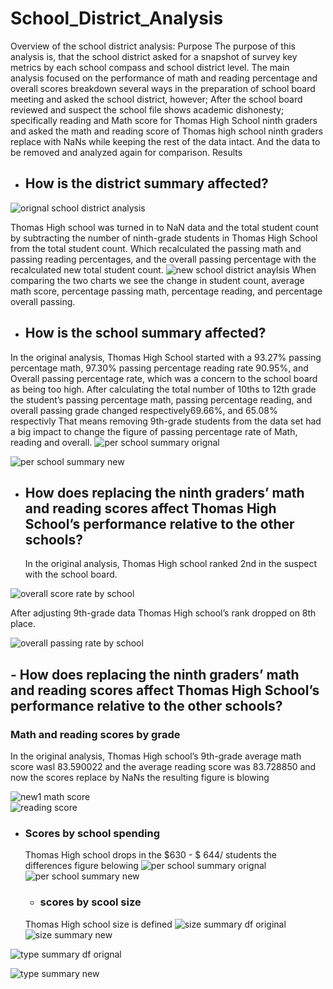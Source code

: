 # School_District_Analysis
Overview of the school district analysis:
Purpose
The purpose of this analysis is, that the school district asked for a snapshot of survey key metrics by each school compass and school district level.
 The main analysis focused on the performance of math and reading percentage and overall scores breakdown several ways in the preparation of school board meeting and asked the school district, however; After the school board reviewed and suspect the school file shows academic dishonesty; specifically reading and Math score for Thomas High School ninth graders and asked the math and reading score of Thomas high school ninth graders replace with NaNs while keeping the rest of the data intact. And the data to be removed and analyzed again for comparison.
Results
- ## 	How is the district summary affected?
![orignal school district analysis](https://user-images.githubusercontent.com/107454933/180311242-605e95f2-f6b1-4211-858a-d5213a72f641.png)

Thomas High school was turned in to NaN data and the total student count by subtracting the number of ninth-grade students in Thomas High School from the total student count. Which recalculated the passing math and passing reading percentages, and the overall passing percentage with the recalculated new total student count.
![new school district anaylsis](https://user-images.githubusercontent.com/107454933/180311168-be9236c0-c00d-49b9-91eb-c1bb06ff385c.png)
When comparing the two charts we see the change in student count, average math score, percentage passing math, percentage reading, and percentage overall passing.

- ##	How is the school summary affected?
 
 In the original analysis, Thomas High School started with a 93.27% passing percentage math, 97.30% passing percentage reading rate  90.95%, and  Overall passing percentage rate, which was a concern to the school board as being too high. After calculating the total number of 10ths to 12th grade the student’s passing percentage math, passing percentage reading, and overall passing grade changed respectively69.66%, and 65.08% respectivly That means removing 9th-grade students from the data set had a big impact to change the figure of passing percentage rate of Math, reading and overall.
![per school summary orignal](https://user-images.githubusercontent.com/107454933/180321753-973263e6-adeb-495a-9c02-78dd625d48dc.png)

![per school summary new](https://user-images.githubusercontent.com/107454933/180321716-c324f2c3-a48d-44cd-b597-99c72131ba97.png)
- ## How does replacing the ninth graders’ math and reading scores affect Thomas High School’s performance relative to the other schools?
   
   In the original analysis, Thomas High school ranked 2nd in the suspect with the school board.
   
![overall score rate by school](https://user-images.githubusercontent.com/107454933/180325088-aa660564-4794-4948-bde0-ab9acd0bb771.png)

  After adjusting 9th-grade data Thomas High school’s rank dropped on 8th place.
  
   ![overall passing rate by school](https://user-images.githubusercontent.com/107454933/180325150-ce439de4-1133-4d0c-a839-6395f4ac2e10.png)
    
## - How does replacing the ninth graders’ math and reading scores affect Thomas High School’s performance relative to the other schools?
### Math and reading scores by grade
In the original analysis, Thomas High school’s 9th-grade average math score wasl	83.590022 and the average reading score was 83.728850 and now the scores replace by NaNs the resulting figure is blowing

 ![new1 math score](https://user-images.githubusercontent.com/107454933/180337096-a8b29779-21b3-47f4-b287-25466d4b0708.png)  
 ![reading score](https://user-images.githubusercontent.com/107454933/180336621-4ed8d703-3944-446a-8664-c45d472e6aae.png)
 
- ### Scores by school spending
  Thomas High school drops in the $630 - $ 644/ students the differences figure belowing
  ![per school summary orignal](https://user-images.githubusercontent.com/107454933/180345637-e5348cc0-b7de-4d50-94a3-09211282d55a.png)
  ![per school summary new](https://user-images.githubusercontent.com/107454933/180345684-9e278d92-7c1f-4bce-9e3f-3597307fbbe1.png)
  
  - ### scores by scool size
  Thomas High school size is defined
![size summary df original](https://user-images.githubusercontent.com/107454933/180346325-fcd251aa-21b2-4df0-a203-5e51eacbb467.png)
![size summary new](https://user-images.githubusercontent.com/107454933/180346970-f2e3babf-cb62-42dd-81df-d9bf6fb5031d.png)

![type summary df orignal](https://user-images.githubusercontent.com/107454933/180346515-17a8984d-5792-4d56-ac89-ae45b5b19b07.png)

![type summary new](https://user-images.githubusercontent.com/107454933/180346998-da7e6267-d843-4d40-a12a-b9dd0816c3d2.png)



  




